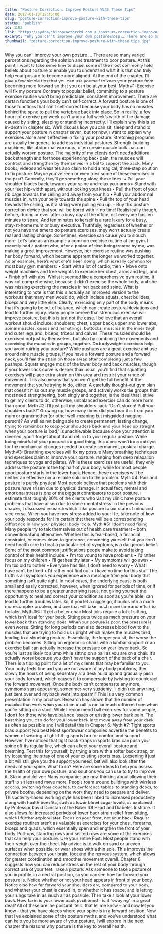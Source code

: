 ```yaml
---
title: "Posture Correction: Improve Posture With These Tips"
date: 2017-01-13T12:45:00
slug: "posture-correction-improve-posture-with-these-tips"
status: "publish"
id: 1102
link: "https://sydneychiropractorcbd.com.au/posture-correction-improve-posture-with-these-tips/"
excerpt: "Why you can’t improve your own posture&nbsp;… There are so many varied perceptions regarding the solution and treatment to poor posture. At this point, I want to take some time to dispel some of the most commonly held beliefs about posture to enable you to understand what it is that can truly help your posture [&hellip;]"
thumbnail: "posture-correction-improve-posture-with-these-tips.jpg"
---
```


Why you can’t improve your own posture&nbsp;… There are so many varied perceptions regarding the solution and treatment to poor posture. At this point, I want to take some time to dispel some of the most commonly held beliefs about posture to enable you to understand what it is that can truly help your posture to become more aligned. At the end of the chapter, I’ll give a few simple tips that you can use yourself to keep your posture from becoming more forward so that you can be at your best. Myth #1: Exercise will fix my posture Contrary to popular belief, committing to a posture exercise routine won’t bring predictable, consistent improvement. There are certain functions your body can’t self-correct. A forward posture is one of those functions that can’t self-correct because your body has no muscles behind the spine to pull the vertebrae back into place. So in reality, a few hours of exercise per week can’t undo a full week’s worth of the damage caused by sitting, sleeping or standing incorrectly. I’ll explain why this is so in-depth in chapter six. We’ll discuss how you can sit, sleep and stand to support your posture in chapter seven, but for now, I want to explain why exercises alone aren’t effective in fixing your posture. Stretching programs are usually too general to address individual postures. Strength-building machines, like abdominal workouts, often create muscle bulk that can actually worsen posture. The majority of my clients don’t need additional back strength and for those experiencing back pain, the muscles will contract and strengthen by themselves in a bid to support the back. Many books, videos and websites also claim to hold a magical, three-step solution to fix posture. Maybe you’ve seen or even tried some of these exercises in the past? Generally, they’ll go something along these lines: • Pull your shoulder blades back, towards your spine and relax your arms • Stand with your feet hip-width apart, without locking your knees • Pull the front of your rib cage towards the ceiling and away from your hip • Pull your abdominal muscles in, with your belly towards the spine • Pull the top of your head towards the ceiling, as if a string were pulling you up. • Buy this posture correction device that you will be bored with in no time! Realistically though, before, during or even after a busy day at the office, not everyone has ten minutes to spare. And ten minutes to herself is a rare luxury for a busy, stay-at-home mum or busy executive. Truthfully, regardless of whether or not you have the time to do posture exercises, they won’t actually create real and lasting change. Sometimes, exercise can cause you to slouch more. Let’s take as an example a common exercise routine at the gym. I recently had a patient who, after a period of time being treated by me, was making a great improvement. However, her exercise routine was pushing her body forward, which became apparent the longer we worked together. As an example, here’s what she’d been doing, which is really common for most busy gym members: • Start with a lot of cardio, then • Move onto weight machines and free weights to exercise her chest, arms and legs, and • Finish off with abs. Whilst it seemed like a comprehensive gym routine, it was not comprehensive, because it didn’t exercise the whole body, and she was missing exercising the muscles in her back and spine. What is interesting to note is that this is actually an improved version to the workouts that many men would do, which include squats, chest builders, biceps and very little else. Clearly, exercising only part of the body means that it’s going to be out of balance, which can create postural deviations and lead to further injury. Many people believe that strenuous exercise will improve posture, but this is just not the case. I believe that an overall workout should include: shoulders; chest; upper back; upper and lower abs; spinal muscles; quads and hamstrings; buttocks; muscles in the inner thigh and outer legs and, biceps, triceps and calves. These muscles should be exercised not just by themselves, but also by combining the movements and exercising the muscles in groups, together. Do bodyweight exercises help you avoid ruining your posture? While pushups are a great exercise and use around nine muscle groups, if you have a forward posture and a forward neck, you’ll feel the strain on those areas after completing just a few pushups. Squats engage most of the lower body and back muscles, though if your lower back curve is deeper than usual, you’ll find that squatting exercises will place extra strain on this area and restrict your range of movement. This also means that you won’t get the full benefit of the movement that you’re trying to do, either. A carefully thought-out gym plan that doesn’t miss out any muscle groups, and actively works the groups that most need strengthening, both singly and together, is the ideal that I strive to get my clients to do, otherwise, unbalanced exercise can do more harm than good. Myth #2: I’ll just pull my shoulders back “Don’t slouch! Pull your shoulders back!” Growing up, how many times did you hear this from your mum or grandmother (or other well-meaning but misguided nagging person)? As well as not being able to create permanent, lasting change, trying to remember to keep your shoulders back and your head up straight when your posture is ‘bad,’ is unachievable because once your attention is diverted, you’ll forget about it and return to your regular posture. While being mindful of your posture is a good thing, this alone won’t be a catalyst for the mechanical changes needed to create permanent, postural change. Myth #3: Breathing exercises will fix my posture Many breathing techniques and exercises claim to improve your posture, ranging from deep relaxation techniques to&nbsp;yoga&nbsp;and pilates. While these exercises are useful, they only address the posture at the top half of your body, while for most people good posture starts in the lower back. Hence, these exercises will be neither an effective nor a reliable solution to the problem. Myth #4: Pain and posture is purely physical Most people believe that problems with their posture have arisen due to physical damage. In actual fact, mental and emotional stress is one of the biggest contributors to poor posture. I estimate that roughly 80% of the clients who visit my clinic have posture problems that have arisen due to some mental stress. In the previous chapter, I discussed research which links posture to our state of mind and vice versa. When you have new stress added to your life, take note of how your body responds for I’m certain that there will be a corresponding difference in how your physical body feels. Myth #5: I don’t need fixing Many people try to talk themselves out of health care treatment – both conventional and alternative. Whether this is fear-based, a financial constraint, or comes down to ignorance, convincing yourself that you don’t need health care to treat a particular set of symptoms, is a dangerous belief. Some of the most common justifications people make to avoid taking control of their health include: • I’m too young to have problems • I’d rather focus on my children • I’ll get healthy later • My symptoms will go away • I’m too old to bother • Everyone has this, I don’t need to worry • What I have can’t be fixed • I’d rather not find out • I have no time for this stuff The truth is all symptoms you experience are a message from your body that something isn’t quite right. In most cases, the underlying cause is both small and easily corrected, however, when ignored for periods of time, or if there happens to be a greater underlying issue, not giving yourself the opportunity to heal and correct your condition as soon as you’re able, can lead to further troubles later. So, if you let a niggle go, it builds into a much more complex problem, and one that will take much more time and effort to fix later. Myth #6: I’ll get a better chair Most jobs require a lot of sitting, which isn’t ideal for your back. Sitting puts twice as much pressure on your lower back than standing does. When our posture is poor, the pressure is even worse. Sitting for long periods can also decrease blood flow to the muscles that are trying to hold us upright which makes the muscles tired, leading to a slouching posture. Essentially, the longer you sit, the worse the problem becomes. Sitting on ergonomic chairs with a lumbar support or an exercise ball can actually increase the pressure on your lower back. So you’re just as likely to slump while sitting on a ball as you are on a chair. It’s actually worse because you don’t have the support of the back of a chair. There is a tipping point for a lot of my clients that may be familiar to you. Your body feels fine and you are not aware of any body problems, then slowly the hours of being sedentary at a desk build up and gradually push your body forward, which causes it to compensate by twisting to counteract the forward movement. Once the body can’t compensate any more, symptoms start appearing, sometimes very suddenly. “I didn’t do anything, I just bent over and my back went into spasm!” This is a very common presentation in my practice. Research has shown that the number of muscles that work when you sit on a ball is not so much different from when you’re sitting on a stool. While I recommend ball exercises for some people, I don’t for those who have balance issues or existing lower back pain. The best thing you can do for your lower back is to move away from your desk as often as possible and I will detail this in Chapter 6. Myth #7: Tight sports bras support you best Most sportswear companies advertise the benefits to women of wearing a tight-fitting sports bra for comfort and support. However, I’ve noticed that tight back straps in sports bras can push your spine off its regular line, which can affect your overall posture and breathing. Test this for yourself, by trying a bra with a softer back strap, or try loosening the strap of one of your existing sports bras. Loosening it just a bit will still give you the support you need, but will also look after the needs of your spine. What to do? Here are some ideas to help you assess the health of your own posture, and solutions you can use to try to improve it. Stand and deliver: Many companies are now thinking about allowing their staff to sit less and move more. People roam around buildings with wireless access, switching from couches, to conference tables, to standing desks, to private booths, depending on the work they need to prepare and deliver. This activity-based working style has been linked to increased productivity along with health benefits, such as lower blood sugar levels, as explained by Professor David Dunstan of the Baker IDI Heart and Diabetes Institute. It also allows for increased periods of lower back strain relief from sitting, which I further explore later. Focus on your front, not your back: Regular exercise routines aren’t as valuable as exercises for your chest, forearms, biceps and quads, which essentially open and lengthen the front of your body. Pull-ups, standing rows and seated rows are some of the exercises that can help your posture. Use your entire Foot: Most people stand with their weight over their heel. My advice is to walk on sand or uneven surfaces when possible, or wear shoes with a thin sole. This improves the connection between your brain, foot and the nervous system, which allows for greater coordination and smoother movement overall. Chapter 6 suggests how you can reduce stress on the rest of your body through correct use of your feet. Take a picture: Ask someone to take a picture of you in profile, in a neutral position, so you can see how far forward your posture is. Notice whether or not your head appears in front of your body. Notice also how far forward your shoulders are, compared to your body, and whether your chest is caved in, or whether it has space, and is letting your lungs take in as much air as possible. Then take a look at your lower back. How far in is your lower back positioned – is it “swaying” in a great deal? All of these are the postural ‘tells’ that let me know – and now let you know – that you have places where your spine is in a forward position. Now that I’ve explained some of the posture myths, and you’ve understood what can help you be more aware of your posture, I will explore in the next chapter the reasons why posture is the key to overall health.
